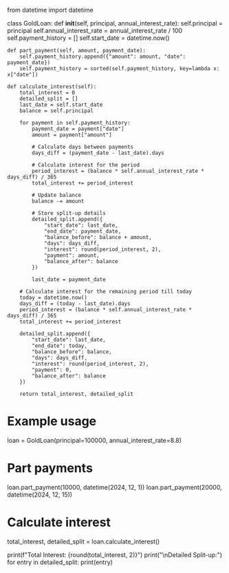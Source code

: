 from datetime import datetime

class GoldLoan:
    def __init__(self, principal, annual_interest_rate):
        self.principal = principal
        self.annual_interest_rate = annual_interest_rate / 100
        self.payment_history = []
        self.start_date = datetime.now()

    def part_payment(self, amount, payment_date):
        self.payment_history.append({"amount": amount, "date": payment_date})
        self.payment_history = sorted(self.payment_history, key=lambda x: x["date"])

    def calculate_interest(self):
        total_interest = 0
        detailed_split = []
        last_date = self.start_date
        balance = self.principal

        for payment in self.payment_history:
            payment_date = payment["date"]
            amount = payment["amount"]

            # Calculate days between payments
            days_diff = (payment_date - last_date).days

            # Calculate interest for the period
            period_interest = (balance * self.annual_interest_rate * days_diff) / 365
            total_interest += period_interest

            # Update balance
            balance -= amount

            # Store split-up details
            detailed_split.append({
                "start_date": last_date,
                "end_date": payment_date,
                "balance_before": balance + amount,
                "days": days_diff,
                "interest": round(period_interest, 2),
                "payment": amount,
                "balance_after": balance
            })

            last_date = payment_date

        # Calculate interest for the remaining period till today
        today = datetime.now()
        days_diff = (today - last_date).days
        period_interest = (balance * self.annual_interest_rate * days_diff) / 365
        total_interest += period_interest

        detailed_split.append({
            "start_date": last_date,
            "end_date": today,
            "balance_before": balance,
            "days": days_diff,
            "interest": round(period_interest, 2),
            "payment": 0,
            "balance_after": balance
        })

        return total_interest, detailed_split

# Example usage
loan = GoldLoan(principal=100000, annual_interest_rate=8.8)

# Part payments
loan.part_payment(10000, datetime(2024, 12, 1))
loan.part_payment(20000, datetime(2024, 12, 15))

# Calculate interest
total_interest, detailed_split = loan.calculate_interest()

print(f"Total Interest: {round(total_interest, 2)}")
print("\nDetailed Split-up:")
for entry in detailed_split:
    print(entry)